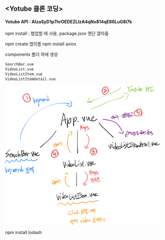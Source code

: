 ## <Yotube 클론 코딩>

#### Yotube API : AIzaSyD1p7hrOEDEZLIzA4qNx814qE86LuG8i7k





npm install  :  협업할 때 사용, package.json 명단 깔아줌

npm create 앱이름
npm install axios

components 폴더 하에 생성

```
SearchBar.vue
VideoList.vue
VideoListItem.vue
VideoListItemDetail.vue
```

<img src="KakaoTalk_20210511_094955132.png" alt="KakaoTalk_20210511_094955132" style="zoom: 50%;" />

npm install lodash
